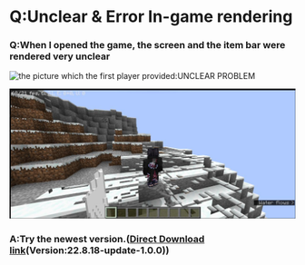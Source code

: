 # Q:Unclear & Error In-game rendering

### Q:When I opened the game, the screen and the item bar were rendered very unclear

![the picture which the first player provided:UNCLEAR PROBLEM](../.gitbook/assets/Screenshot\_2022-08-14-13-38-22-46\_d17cc25ab2657fbd260b0454040eb4aa.jpg)

![the picture which the second player provided:ERROR RENDERING](<../.gitbook/assets/image (2) (1) (2).png>)

### A:Try the newest version.([Direct Download link](https://github.com/Tungstend/HMCL-PE/releases/download/22.8.18/HMCLPE-release.apk)(Version:22.8.18-update-1.0.0))
